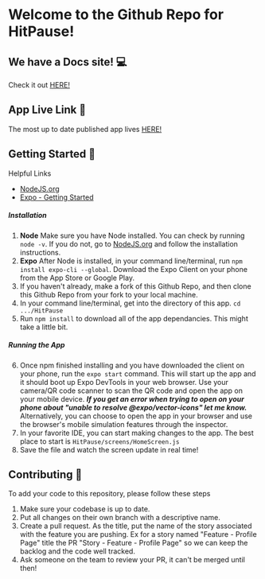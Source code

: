 # Welcome to the Github Repo for HitPause!

## We have a Docs site! 💻
Check it out [HERE!](https://stupefied-brown-18fe4f.netlify.app)
## App Live Link 📲
The most up to date published app lives [HERE!](https://expo.io/@drewpoo99/hitpause)
## Getting Started 🚀
Helpful Links
- [NodeJS.org](https://nodejs.org/en/)
- [Expo - Getting Started](https://expo.io/learn)
##### Installation
1. **Node** Make sure you have Node installed. You can check by running `node -v`. If you do not, go to [NodeJS.org](https://nodejs.org/en/) and follow the installation instructions.
2. **Expo** After Node is installed, in your command line/terminal, run `npm install expo-cli --global`. Download the Expo Client on your phone from the App Store or Google Play.
3. If you haven't already, make a fork of this Github Repo, and then clone this Github Repo from your fork to your local machine. 
4. In your command line/terminal, get into the directory of this app. `cd .../HitPause` 
5. Run `npm install` to download all of the app dependancies. This might take a little bit. 

##### Running the App
6. Once npm finished installing and you have downloaded the client on your phone, run the `expo start` command. This will start up the app and it should boot up Expo DevTools in your web browser. Use your camera/QR code scanner to scan the QR code and open the app on your mobile device.
***If you get an error when trying to open on your phone about "unable to resolve @expo/vector-icons" let me know.***
Alternatively, you can choose to open the app in your browser and use the browser's mobile simulation features through the inspector.
7. In your favorite IDE, you can start making changes to the app. The best place to start is `HitPause/screens/HomeScreen.js`
8. Save the file and watch the screen update in real time! 

## Contributing 🎉
To add your code to this repository, please follow these steps
1. Make sure your codebase is up to date.
2. Put all changes on their own branch with a descriptive name. 
3. Create a pull request. As the title, put the name of the story associated with the feature you are pushing. Ex for a story named "Feature - Profile Page" title the PR "Story - Feature - Profile Page" so we can keep the backlog and the code well tracked. 
4. Ask someone on the team to review your PR, it can't be merged until then! 
